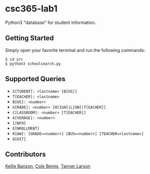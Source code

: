 # csc365-lab1
Python3 "database" for student information.

## Getting Started
Simply open your favorite terminal and run the following commands: 
```shell
$ cd src
$ python3 schoolsearch.py
```

## Supported Queries
* `S[TUDENT]: <lastname> [B[US]]`
* `T[EACHER]: <lastname>`
* `B[US]: <number>`
* `G[RADE]: <number> [H[IGH]|L[OW]|T[EACHER]]`
* `C[LASSROOM]: <number> [T[EACHER]]`
* `A[VERAGE]: <number>`
* `I[NFO]`
* `E[NROLLMENT]`
* `R[AW]: [GRADE=<number>] [BUS=<number>] [TEACHER=<lastname>]`
* `Q[UIT]`

## Contributors
[Kellie Banzon](https://github.com/kelliebanzon), 
[Cole Bemis](https://github.com/colebemis), 
[Tanner Larson](https://github.com/tlarson07)
